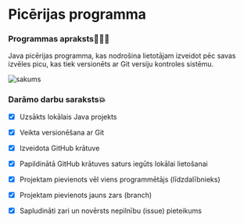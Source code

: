 # Picērijas programma
### **Programmas apraksts**:pizza::pizza::pizza:
Java picērijas programma, kas nodrošina lietotājam izveidot pēc savas izvēles picu, kas tiek versionēts ar Git versiju kontroles sistēmu.

![sakums](https://github.com/EdmundsZaneribs/Zaneribs_pica/assets/165994174/698425b7-2d14-45ef-8044-3a006f383fe6)

### **Darāmo darbu saraksts**💥
- [x] Uzsākts lokālais Java projekts
- [x] Veikta versionēšana ar Git
- [x] Izveidota GitHub krātuve
- [x] Papildinātā GitHub krātuves saturs iegūts lokālai lietošanai
- [x] Projektam pievienots vēl viens programmētājs (līdzdalībnieks)
- [x] Projektam pievienots jauns zars (branch)
- [x] Sapludināti zari un novērsts nepilnību (issue) pieteikums



